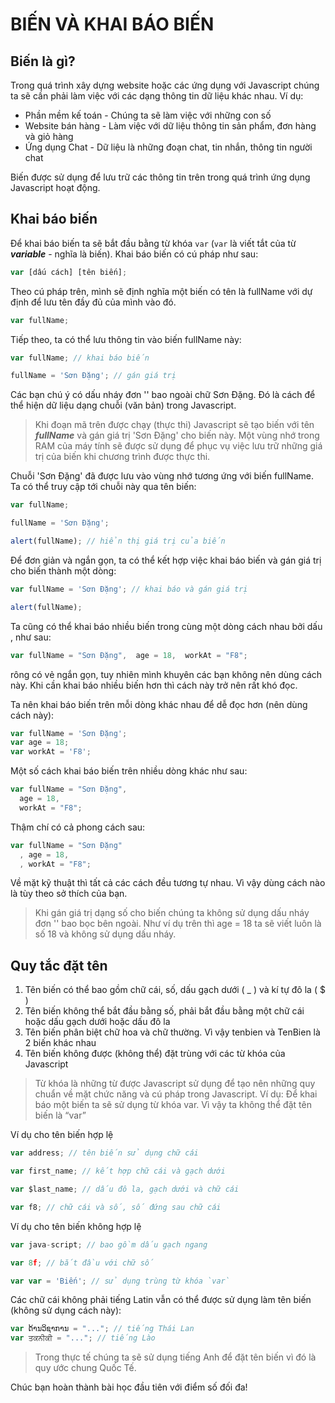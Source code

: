 # BIẾN VÀ KHAI BÁO BIẾN

## Biến là gì?

Trong quá trình xây dựng website hoặc các ứng dụng với Javascript chúng ta sẽ cần phải làm việc với các dạng thông tin dữ liệu khác nhau. Ví dụ:

- Phần mềm kế toán - Chúng ta sẽ làm việc với những con số
- Website bán hàng - Làm việc với dữ liệu thông tin sản phẩm, đơn hàng và giỏ hàng
- Ứng dụng Chat - Dữ liệu là những đoạn chat, tin nhắn, thông tin người chat

Biến được sử dụng để lưu trữ các thông tin trên trong quá trình ứng dụng Javascript hoạt động.

## Khai báo biến

Để khai báo biến ta sẽ bắt đầu bằng từ khóa `var` (`var` là viết tắt của từ **_variable_** - nghĩa là biến). Khai báo biến có cú pháp như sau:

```js
var [dấu cách] [tên biến];
```

Theo cú pháp trên, mình sẽ định nghĩa một biến có tên là fullName với dự định để lưu tên đầy đủ của mình vào đó.

```js
var fullName;
```

Tiếp theo, ta có thể lưu thông tin vào biến fullName này:

```js
var fullName; // khai báo biến

fullName = 'Sơn Đặng'; // gán giá trị
```

Các bạn chú ý có dấu nháy đơn '' bao ngoài chữ Sơn Đặng. Đó là cách để thể hiện dữ liệu dạng chuỗi (văn bản) trong Javascript.

> Khi đoạn mã trên được chạy (thực thi) Javascript sẽ tạo biến với tên **_fullName_** và gán giá trị 'Sơn Đặng' cho biến này. Một vùng nhớ trong RAM của máy tính sẽ được sử dụng để phục vụ việc lưu trữ những giá trị của biến khi chương trình được thực thi.

Chuỗi 'Sơn Đặng' đã được lưu vào vùng nhớ tương ứng với biến fullName. Ta có thể truy cập tới chuỗi này qua tên biến:

```js
var fullName;

fullName = 'Sơn Đặng';

alert(fullName); // hiển thị giá trị của biến
```

Để đơn giản và ngắn gọn, ta có thể kết hợp việc khai báo biến và gán giá trị cho biến thành một dòng:

```js
var fullName = 'Sơn Đặng'; // khai báo và gán giá trị

alert(fullName);
```

Ta cũng có thể khai báo nhiều biến trong cùng một dòng cách nhau bởi dấu , như sau:

<!-- prettier-ignore -->
```js
var fullName = "Sơn Đặng",  age = 18,  workAt = "F8";
```

rông có vẻ ngắn gọn, tuy nhiên mình khuyên các bạn không nên dùng cách này. Khi cần khai báo nhiều biến hơn thì cách này trở nên rất khó đọc.

Ta nên khai báo biến trên mỗi dòng khác nhau để dễ đọc hơn (nên dùng cách này):

```js
var fullName = 'Sơn Đặng';
var age = 18;
var workAt = 'F8';
```

Một số cách khai báo biến trên nhiều dòng khác như sau:

<!-- prettier-ignore -->
```js
var fullName = "Sơn Đặng",
  age = 18,
  workAt = "F8";
```

Thậm chí có cả phong cách sau:

<!-- prettier-ignore -->
```js
var fullName = "Sơn Đặng"
  , age = 18,
  , workAt = "F8";
```

Về mặt kỹ thuật thì tất cả các cách đều tương tự nhau. Vì vậy dùng cách nào là tùy theo sở thích của bạn.

> Khi gán giá trị dạng số cho biến chúng ta không sử dụng dấu nháy đơn '' bao bọc bên ngoài. Như ví dụ trên thì age = 18 ta sẽ viết luôn là số 18 và không sử dụng dấu nháy.

## Quy tắc đặt tên

1. Tên biến có thể bao gồm chữ cái, số, dấu gạch dưới ( \_ ) và kí tự đô la ( $ )
2. Tên biến không thể bắt đầu bằng số, phải bắt đầu bằng một chữ cái hoặc dấu gạch dưới hoặc dấu đô la
3. Tên biến phân biệt chữ hoa và chữ thường. Vì vậy tenbien và TenBien là 2 biến khác nhau
4. Tên biến không được (không thể) đặt trùng với các từ khóa của Javascript

> Từ khóa là những từ được Javascript sử dụng để tạo nên những quy chuẩn về mặt chức năng và cú pháp trong Javascript. Ví dụ: Để khai báo một biến ta sẽ sử dụng từ khóa var. Vì vậy ta không thể đặt tên biến là “var”

Ví dụ cho tên biến hợp lệ

<!-- prettier-ignore -->
```js
var address; // tên biến sử dụng chữ cái

var first_name; // kết hợp chữ cái và gạch dưới

var $last_name; // dấu đô la, gạch dưới và chữ cái

var f8; // chữ cái và số, số đứng sau chữ cái
```

Ví dụ cho tên biến không hợp lệ

```js
var java-script; // bao gồm dấu gạch ngang

var 8f; // bắt đầu với chữ số

var var = 'Biến'; // sử dụng trùng từ khóa `var`
```

Các chữ cái không phải tiếng Latin vẫn có thể được sử dụng làm tên biến (không sử dụng cách này):

<!-- prettier-ignore -->
```js
var ດ້ານວິຊາການ = "..."; // tiếng Thái Lan
var ਤਕਨੀਕੀ = "..."; // tiếng Lào
```

> Trong thực tế chúng ta sẽ sử dụng tiếng Anh để đặt tên biến vì đó là quy ước chung Quốc Tế.

Chúc bạn hoàn thành bài học đầu tiên với điểm số đối đa!
